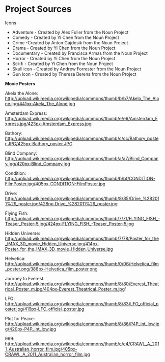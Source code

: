Project Sources
=========================== 

Icons
- Adventure - Created by Alex Fuller from the Noun Project
- Comedy - Created by Yi Chen from the Noun Project
- Crime -Created by Anton Gajdosik from the Noun Project
- Drama - Created by Yi Chen from the Noun Project
- Documentary - Created by Francisca Armas from the Noun Project
- Horror - Created by Yi Chen from the Noun Project
- Sci-fi - Created by Yi Chen from the Noun Project
- Skull icon - Created by Andrew Forrester from the Noun Project
- Gun icon - Created by Theresa Berens from the Noun Project

**Movie Posters**  
  
Akela the Alone:
http://upload.wikimedia.org/wikipedia/commons/thumb/b/b7/Akela_The_Alone.jpg/441px-Akela_The_Alone.jpg

Amsterdam Express:
http://upload.wikimedia.org/wikipedia/commons/thumb/e/e6/Amsterdam_Express.jpg/423px-Amsterdam_Express.jpg

Bathory:
http://upload.wikimedia.org/wikipedia/commons/thumb/c/cc/Bathory_poster.JPG/425px-Bathory_poster.JPG

Blind Company: http://upload.wikimedia.org/wikipedia/commons/thumb/a/a7/Blind_Company.jpg/420px-Blind_Company.jpg

Condition:
http://upload.wikimedia.org/wikipedia/commons/thumb/b/bf/CONDITION-FilmPoster.jpg/405px-CONDITION-FilmPoster.jpg

Drive:
http://upload.wikimedia.org/wikipedia/commons/thumb/8/85/Drive_%282011%29_poster.jpg/428px-Drive_%282011%29_poster.jpg

Flying Fish:
http://upload.wikimedia.org/wikipedia/commons/thumb/7/71/FLYING_FISH_-Teaser_Poster-5.jpg/424px-FLYING_FISH_-Teaser_Poster-5.jpg

Hidden Universe:
http://upload.wikimedia.org/wikipedia/commons/thumb/7/78/Poster_for_the_IMAX_3D_movie_Hidden_Universe.jpg/414px-Poster_for_the_IMAX_3D_movie_Hidden_Universe.jpg

Helvetica:
http://upload.wikimedia.org/wikipedia/commons/thumb/0/06/Helvetica_film_poster.png/388px-Helvetica_film_poster.png

Journey to Everest:
http://upload.wikimedia.org/wikipedia/commons/thumb/8/80/Everest_Theatrical_Poster_m.jpg/404px-Everest_Theatrical_Poster_m.jpg'

LFO:
http://upload.wikimedia.org/wikipedia/commons/thumb/8/83/LFO_official_poster.jpg/419px-LFO_official_poster.jpg

Plot for Peace:
http://upload.wikimedia.org/wikipedia/commons/thumb/8/86/P4P_int_low.jpg/420px-P4P_int_low.jpg

999:
http://upload.wikimedia.org/wikipedia/commons/thumb/c/c4/CRAWL_A_2011_Australian_horror_film.jpg/405px-CRAWL_A_2011_Australian_horror_film.jpg
